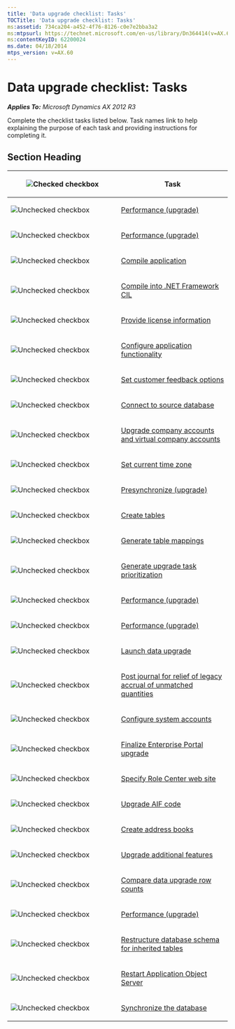 ```yaml
---
title: 'Data upgrade checklist: Tasks'
TOCTitle: 'Data upgrade checklist: Tasks'
ms:assetid: 734ca204-a452-4f76-8126-c0e7e2bba3a2
ms:mtpsurl: https://technet.microsoft.com/en-us/library/Dn364414(v=AX.60)
ms:contentKeyID: 62200024
ms.date: 04/18/2014
mtps_version: v=AX.60
---
```


# Data upgrade checklist: Tasks 


_**Applies To:** Microsoft Dynamics AX 2012 R3_

Complete the checklist tasks listed below. Task names link to help explaining the purpose of each task and providing instructions for completing it.

## Section Heading

<table>
<colgroup>
<col style="width: 50%" />
<col style="width: 50%" />
</colgroup>
<thead>
<tr class="header">
<th><p><img src="images/Dn198674.Upgrade_checkbox_checked(AX.60).png" title="Checked checkbox" alt="Checked checkbox" /></p></th>
<th><p>Task</p></th>
</tr>
</thead>
<tbody>
<tr class="odd">
<td><p><img src="images/Dn198674.Upgrade_checkbox_cleared(AX.60).png" title="Unchecked checkbox" alt="Unchecked checkbox" /></p></td>
<td><p><a href="https://technet.microsoft.com/en-us/library/jj687481(v=ax.60)">Performance (upgrade)</a></p></td>
</tr>
<tr class="even">
<td><p><img src="images/Dn198674.Upgrade_checkbox_cleared(AX.60).png" title="Unchecked checkbox" alt="Unchecked checkbox" /></p></td>
<td><p><a href="https://technet.microsoft.com/en-us/library/jj687481(v=ax.60)">Performance (upgrade)</a></p></td>
</tr>
<tr class="odd">
<td><p><img src="images/Dn198674.Upgrade_checkbox_cleared(AX.60).png" title="Unchecked checkbox" alt="Unchecked checkbox" /></p></td>
<td><p><a href="compile-application.md">Compile application</a></p></td>
</tr>
<tr class="even">
<td><p><img src="images/Dn198674.Upgrade_checkbox_cleared(AX.60).png" title="Unchecked checkbox" alt="Unchecked checkbox" /></p></td>
<td><p><a href="compile-into-net-framework-cil.md">Compile into .NET Framework CIL</a></p></td>
</tr>
<tr class="odd">
<td><p><img src="images/Dn198674.Upgrade_checkbox_cleared(AX.60).png" title="Unchecked checkbox" alt="Unchecked checkbox" /></p></td>
<td><p><a href="provide-license-information.md">Provide license information</a></p></td>
</tr>
<tr class="even">
<td><p><img src="images/Dn198674.Upgrade_checkbox_cleared(AX.60).png" title="Unchecked checkbox" alt="Unchecked checkbox" /></p></td>
<td><p><a href="configure-application-functionality.md">Configure application functionality</a></p></td>
</tr>
<tr class="odd">
<td><p><img src="images/Dn198674.Upgrade_checkbox_cleared(AX.60).png" title="Unchecked checkbox" alt="Unchecked checkbox" /></p></td>
<td><p><a href="set-customer-feedback-options.md">Set customer feedback options</a></p></td>
</tr>
<tr class="even">
<td><p><img src="images/Dn198674.Upgrade_checkbox_cleared(AX.60).png" title="Unchecked checkbox" alt="Unchecked checkbox" /></p></td>
<td><p><a href="connect-to-source-database.md">Connect to source database</a></p></td>
</tr>
<tr class="odd">
<td><p><img src="images/Dn198674.Upgrade_checkbox_cleared(AX.60).png" title="Unchecked checkbox" alt="Unchecked checkbox" /></p></td>
<td><p><a href="upgrade-company-accounts-and-virtual-company-accounts.md">Upgrade company accounts and virtual company accounts</a></p></td>
</tr>
<tr class="even">
<td><p><img src="images/Dn198674.Upgrade_checkbox_cleared(AX.60).png" title="Unchecked checkbox" alt="Unchecked checkbox" /></p></td>
<td><p><a href="set-current-time-zone.md">Set current time zone</a></p></td>
</tr>
<tr class="odd">
<td><p><img src="images/Dn198674.Upgrade_checkbox_cleared(AX.60).png" title="Unchecked checkbox" alt="Unchecked checkbox" /></p></td>
<td><p><a href="presynchronize-upgrade.md">Presynchronize (upgrade)</a></p></td>
</tr>
<tr class="even">
<td><p><img src="images/Dn198674.Upgrade_checkbox_cleared(AX.60).png" title="Unchecked checkbox" alt="Unchecked checkbox" /></p></td>
<td><p><a href="create-tables.md">Create tables</a></p></td>
</tr>
<tr class="odd">
<td><p><img src="images/Dn198674.Upgrade_checkbox_cleared(AX.60).png" title="Unchecked checkbox" alt="Unchecked checkbox" /></p></td>
<td><p><a href="generate-table-mappings.md">Generate table mappings</a></p></td>
</tr>
<tr class="even">
<td><p><img src="images/Dn198674.Upgrade_checkbox_cleared(AX.60).png" title="Unchecked checkbox" alt="Unchecked checkbox" /></p></td>
<td><p><a href="generate-upgrade-task-prioritization.md">Generate upgrade task prioritization</a></p></td>
</tr>
<tr class="odd">
<td><p><img src="images/Dn198674.Upgrade_checkbox_cleared(AX.60).png" title="Unchecked checkbox" alt="Unchecked checkbox" /></p></td>
<td><p><a href="https://technet.microsoft.com/en-us/library/jj687481(v=ax.60)">Performance (upgrade)</a></p></td>
</tr>
<tr class="even">
<td><p><img src="images/Dn198674.Upgrade_checkbox_cleared(AX.60).png" title="Unchecked checkbox" alt="Unchecked checkbox" /></p></td>
<td><p><a href="https://technet.microsoft.com/en-us/library/jj687481(v=ax.60)">Performance (upgrade)</a></p></td>
</tr>
<tr class="odd">
<td><p><img src="images/Dn198674.Upgrade_checkbox_cleared(AX.60).png" title="Unchecked checkbox" alt="Unchecked checkbox" /></p></td>
<td><p><a href="launch-data-upgrade.md">Launch data upgrade</a></p></td>
</tr>
<tr class="even">
<td><p><img src="images/Dn198674.Upgrade_checkbox_cleared(AX.60).png" title="Unchecked checkbox" alt="Unchecked checkbox" /></p></td>
<td><p><a href="post-journal-for-relief-of-legacy-accrual-of-unmatched-quantities.md">Post journal for relief of legacy accrual of unmatched quantities</a></p></td>
</tr>
<tr class="odd">
<td><p><img src="images/Dn198674.Upgrade_checkbox_cleared(AX.60).png" title="Unchecked checkbox" alt="Unchecked checkbox" /></p></td>
<td><p><a href="configure-system-accounts.md">Configure system accounts</a></p></td>
</tr>
<tr class="even">
<td><p><img src="images/Dn198674.Upgrade_checkbox_cleared(AX.60).png" title="Unchecked checkbox" alt="Unchecked checkbox" /></p></td>
<td><p><a href="finalize-enterprise-portal-upgrade.md">Finalize Enterprise Portal upgrade</a></p></td>
</tr>
<tr class="odd">
<td><p><img src="images/Dn198674.Upgrade_checkbox_cleared(AX.60).png" title="Unchecked checkbox" alt="Unchecked checkbox" /></p></td>
<td><p><a href="specify-role-center-web-site.md">Specify Role Center web site</a></p></td>
</tr>
<tr class="even">
<td><p><img src="images/Dn198674.Upgrade_checkbox_cleared(AX.60).png" title="Unchecked checkbox" alt="Unchecked checkbox" /></p></td>
<td><p><a href="upgrade-aif-code.md">Upgrade AIF code</a></p></td>
</tr>
<tr class="odd">
<td><p><img src="images/Dn198674.Upgrade_checkbox_cleared(AX.60).png" title="Unchecked checkbox" alt="Unchecked checkbox" /></p></td>
<td><p><a href="create-address-books.md">Create address books</a></p></td>
</tr>
<tr class="even">
<td><p><img src="images/Dn198674.Upgrade_checkbox_cleared(AX.60).png" title="Unchecked checkbox" alt="Unchecked checkbox" /></p></td>
<td><p><a href="upgrade-additional-features.md">Upgrade additional features</a></p></td>
</tr>
<tr class="odd">
<td><p><img src="images/Dn198674.Upgrade_checkbox_cleared(AX.60).png" title="Unchecked checkbox" alt="Unchecked checkbox" /></p></td>
<td><p><a href="compare-data-upgrade-row-counts.md">Compare data upgrade row counts</a></p></td>
</tr>
<tr class="even">
<td><p><img src="images/Dn198674.Upgrade_checkbox_cleared(AX.60).png" title="Unchecked checkbox" alt="Unchecked checkbox" /></p></td>
<td><p><a href="https://technet.microsoft.com/en-us/library/jj687481(v=ax.60)">Performance (upgrade)</a></p></td>
</tr>
<tr class="odd">
<td><p><img src="images/Dn198674.Upgrade_checkbox_cleared(AX.60).png" title="Unchecked checkbox" alt="Unchecked checkbox" /></p></td>
<td><p><a href="restructure-database-schema-for-inherited-tables.md">Restructure database schema for inherited tables</a></p></td>
</tr>
<tr class="even">
<td><p><img src="images/Dn198674.Upgrade_checkbox_cleared(AX.60).png" title="Unchecked checkbox" alt="Unchecked checkbox" /></p></td>
<td><p><a href="restart-application-object-server.md">Restart Application Object Server</a></p></td>
</tr>
<tr class="odd">
<td><p><img src="images/Dn198674.Upgrade_checkbox_cleared(AX.60).png" title="Unchecked checkbox" alt="Unchecked checkbox" /></p></td>
<td><p><a href="synchronize-the-database.md">Synchronize the database</a></p></td>
</tr>
</tbody>
</table>

  


